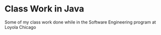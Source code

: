 # Class Work in Java
Some of my class work done while in the Software Engineering program at Loyola Chicago
